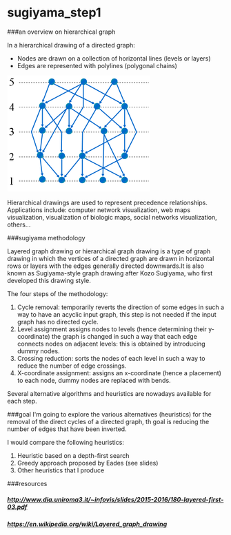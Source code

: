 # sugiyama_step1

###an overview on hierarchical graph

In a hierarchical drawing of a directed graph:
* Nodes are drawn on a collection of horizontal lines (levels or layers) 
* Edges are represented with polylines (polygonal chains)

![Alt text](img/hg.png?raw=true "workflow")

Hierarchical drawings are used to represent precedence relationships. Applications include: computer network visualization, web maps visualization, visualization of biologic maps, social networks visualization, others...

###sugiyama methodology

Layered graph drawing or hierarchical graph drawing is a type of graph drawing in which the vertices of a directed graph are drawn in horizontal rows or layers with the edges generally directed downwards.It is also known as Sugiyama-style graph drawing after Kozo Sugiyama, who first developed this drawing style.

The four steps of the methodology:

1. Cycle removal: temporarily reverts the direction of some edges in such a way to have an acyclic input graph, this step is not needed if the input graph has no directed cycle.
2. Level assignment assigns nodes to levels (hence determining their y-coordinate) the graph is changed in such a way that each edge connects nodes on adjacent levels: this is obtained by introducing dummy nodes.
3. Crossing reduction: sorts the nodes of each level in such a way to reduce the number of edge crossings.
4. X-coordinate assignment: assigns an x-coordinate (hence a placement) to each node, dummy nodes are replaced with bends.

Several alternative algorithms and heuristics are nowadays available for each step.

###goal
I'm going to explore the various alternatives (heuristics) for the removal of the direct cycles of a directed graph, th goal is reducing the number of edges that have been inverted.

I would compare the following heuristics:

1. Heuristic based on a depth-first search
2. Greedy approach proposed by Eades (see slides)
3. Other heuristics that I produce

###resources

##### http://www.dia.uniroma3.it/~infovis/slides/2015-2016/180-layered-first-03.pdf
##### https://en.wikipedia.org/wiki/Layered_graph_drawing
